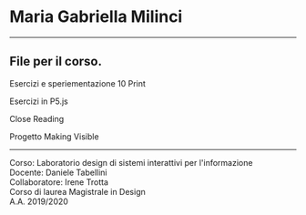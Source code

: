 # Maria Gabriella Milinci

------------------------------------------------------------------------------------
File per il corso.
------------------------------------------------------------------------------------
Esercizi e speriementazione 10 Print

Esercizi in P5.js

Close Reading

Progetto Making Visible

____________________________________________________________________________________
Corso: Laboratorio design di sistemi interattivi per l'informazione  
Docente: Daniele Tabellini  
Collaboratore: Irene Trotta  
Corso di laurea Magistrale in Design  
A.A. 2019/2020
